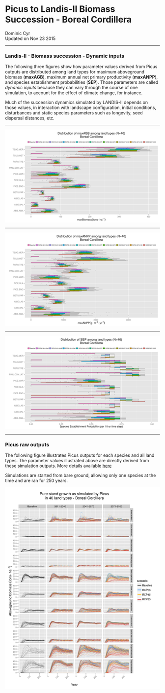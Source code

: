 # Picus to Landis-II Biomass Succession - Boreal Cordillera
Dominic Cyr  
Updated on Nov 23 2015

-------











### Landis-II - Biomass succession - Dynamic inputs

The following three figures show how parameter values derived from Picus outputs are distributed among land types for maximum aboveground biomass (**maxAGB**), maximum annual net primary productivity (**maxANPP**), and species establishment probabilities (**SEP**). Those parameters are called *dynamic inputs* because they can vary through the course of one simulation, to account for the effect of climate change, for instance.

Much of the succession dynamics simulated by LANDIS-II depends on those values, in interaction with landscape configuration, initial conditions, disturbances and static species parameters such as longevity, seed dispersal distances, etc.

-------

![Picus inferred maxAGB](..//figures/ParamDistrib_maxAGB_BC.png)


-------

![Picus inferred maxANPP](..//figures/ParamDistrib_maxANPP_BC.png)


-------

![Picus inferred SEP](..//figures/ParamDistrib_SEP_BC.png)

-------

### Picus raw outputs


The following figure illustrates Picus outputs for each species and all land types. The parameter values illustrated above are directly derived from these simulation outputs. More details available [here](https://github.com/dcyr/PicusToLandisIIBiomassSuccession)

Simulations are started from bare ground, allowing only one species at the time and are ran for 250 years.


![Picus raw outputs](..//figures/picusGrowth_BC.png)

